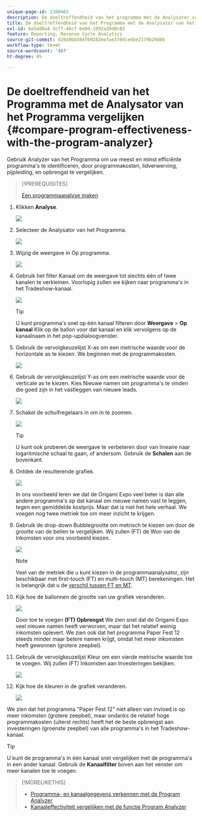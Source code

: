 ```yaml
---
unique-page-id: 2360403
description: De doeltreffendheid van het programma met de Analysator van het Programma vergelijken - de Documentatie van Marketo -
title: De doeltreffendheid van het Programma met de Analysator van het Programma vergelijken
exl-id: 6e54d0a4-3cff-46cf-be0d-1992a39d8c03
feature: Reporting, Revenue Cycle Analytics
source-git-commit: d20a9bb584f69282eefae3704ce4be2179b29d0b
workflow-type: tm+mt
source-wordcount: '467'
ht-degree: 0%

---
```


# De doeltreffendheid van het Programma met de Analysator van het Programma vergelijken {#compare-program-effectiveness-with-the-program-analyzer}

Gebruik Analyzer van het Programma om uw meest en minst efficiënte programma&#39;s te identificeren, door programmakosten, lidverwerving, pijpleiding, en opbrengst te vergelijken.

>[!PREREQUISITES]
>
>[Een programmaanalyse maken](/help/marketo/product-docs/reporting/revenue-cycle-analytics/program-analytics/create-a-program-analyzer.md)

1. Klikken **Analyse**.

   ![](assets/image2014-9-17-18-3a50-3a30.png)

1. Selecteer de Analysator van het Programma.

   ![](assets/image2014-9-17-18-3a50-3a37.png)

1. Wijzig de weergave in Op programma.

   ![](assets/image2014-9-17-18-3a50-3a44.png)

1. Gebruik het filter Kanaal om de weergave tot slechts één of twee kanalen te verkleinen. Voorlopig zullen we kijken naar programma&#39;s in het Tradeshow-kanaal.

   ![](assets/image2014-9-17-18-3a51-3a2.png)

   >[!TIP]
   >
   >U kunt programma&#39;s snel op één kanaal filteren door **Weergave** > **Op kanaal** Klik op de ballon voor dat kanaal en klik vervolgens op de kanaalnaam in het pop-updialoogvenster.

1. Gebruik de vervolgkeuzelijst X-as om een metrische waarde voor de horizontale as te kiezen. We beginnen met de programmakosten.

   ![](assets/image2014-9-17-18-3a52-3a16.png)

1. Gebruik de vervolgkeuzelijst Y-as om een metrische waarde voor de verticale as te kiezen. Kies Nieuwe namen om programma&#39;s te vinden die goed zijn in het vastleggen van nieuwe leads.

   ![](assets/image2014-9-17-18-3a52-3a26.png)

1. Schakel de schuifregelaars in om in te zoomen.

   ![](assets/image2014-9-17-18-3a53-3a9.png)

   >[!TIP]
   >
   >U kunt ook proberen de weergave te verbeteren door van lineaire naar logaritmische schaal te gaan, of andersom. Gebruik de **Schalen** aan de bovenkant.

1. Ontdek de resulterende grafiek.

   ![](assets/image2014-9-17-18-3a53-3a49.png)

   In ons voorbeeld leren we dat de Origami Expo veel beter is dan alle andere programma&#39;s op dat kanaal om nieuwe namen vast te leggen, tegen een gemiddelde kostprijs. Maar dat is niet het hele verhaal. We voegen nog twee metriek toe om meer inzicht te krijgen.

1. Gebruik de drop-down Bubblegrootte om metrisch te kiezen om door de grootte van de bellen te vergelijken. Wij zullen (FT) de Won van de Inkomsten voor ons voorbeeld kiezen.

   ![](assets/image2014-9-17-18-3a54-3a25.png)

   >[!NOTE]
   >
   >Veel van de metriek die u kunt kiezen in de programmaanalysator, zijn beschikbaar met first-touch (FT) en multi-touch (MT) berekeningen. Het is belangrijk dat u de [verschil tussen FT en MT](/help/marketo/product-docs/reporting/revenue-cycle-analytics/revenue-tools/attribution/understanding-attribution.md).

1. Kijk hoe de ballonnen de grootte van uw grafiek veranderen.

   ![](assets/image2014-9-17-18-3a54-3a57.png)

   Door toe te voegen **(FT) Opbrengst** We zien snel dat de Origami Expo veel nieuwe namen heeft verworven, maar dat het relatief weinig inkomsten oplevert. We zien ook dat het programma Paper Fest 12 steeds minder maar betere namen krijgt, omdat het meer inkomsten heeft gewonnen (grotere zeepbel).

1. Gebruik de vervolgkeuzelijst Kleur om een vierde metrische waarde toe te voegen. Wij zullen (FT) Inkomsten aan Investeringen bekijken.

   ![](assets/image2014-9-17-18-3a55-3a33.png)

1. Kijk hoe de kleuren in de grafiek veranderen.

   ![](assets/image2014-9-17-18-3a55-3a47.png)

We zien dat het programma &quot;Paper Fest 12&quot; niet alleen van invloed is op meer inkomsten (grotere zeepbel), maar ondanks de relatief hoge programmakosten (uiterst rechts) heeft het de beste opbrengst aan investeringen (groenste zeepbel) van alle programma&#39;s in het Tradeshow-kanaal.

>[!TIP]
>
>U kunt de programma&#39;s in één kanaal snel vergelijken met de programma&#39;s in een ander kanaal. Gebruik de **Kanaalfilter** boven aan het venster om meer kanalen toe te voegen.

>[!MORELIKETHIS]
>
>* [Programma- en kanaalgegevens verkennen met de Program Analyzer](/help/marketo/product-docs/reporting/revenue-cycle-analytics/program-analytics/explore-program-and-channel-details-with-the-program-analyzer.md)
>* [Kanaaleffectiviteit vergelijken met de functie Program Analyzer](/help/marketo/product-docs/reporting/revenue-cycle-analytics/program-analytics/compare-channel-effectiveness-with-the-program-analyzer.md)
